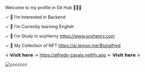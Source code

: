 Welcome to my profile in Git Hub 🙋🏻‍♂️

✓ 👀 I’m Interested in Backend 

✓ 🌱 I’m Currently learning English

✓ 💼 I’m Study in soyHerny https://www.soyhenry.com 

✓ 🤺 My Collection of NFT https://ar.lemon.me/$tutialfred





↓ 𝗩𝗶𝘀𝗶𝘁 𝗵𝗲𝗿𝗲  → 
https://alfredo-zavala.netlify.app
← 𝗩𝗶𝘀𝗶𝘁 𝗵𝗲𝗿𝗲  ↓ 

![ccccccc](https://github.com/Tutialfred/Tutialfred/assets/106350481/71492edf-ce65-46ba-bae7-2181f811c468)


